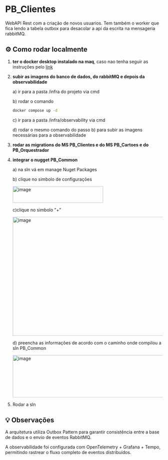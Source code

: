 # PB_Clientes

WebAPI Rest com a criação de novos usuarios. Tem também o worker que fica lendo a tabela outbox para desacolar a api da escrita na mensageria rabbitMQ.

## ⚙️ Como rodar localmente
 1. **ter o docker desktop instalado na maq**, caso nao tenha seguir as instruções pelo [link](https://www.docker.com/get-started/)
 2. **subir as imagens do banco de dados, do rabbitMQ e depois da observabilidade**

    a) ir para a pasta /infra do projeto via cmd

    b) rodar o comando
    ```cmd
    docker compose up -d
    ```

    c) ir para a pasta /infra/observability via cmd

    d) rodar o mesmo comando do passo b) para subir as imagens necessárias para a observabilidade

3. **rodar as migrations do MS PB_Clientes e do MS PB_Cartoes e do PB_Orquestrador**
4. **integrar o nugget PB_Common**

   a) na sln vá em manage Nuget Packages

   b) clique no simbolo de configurações
   
   <img width="289" height="53" alt="image" src="https://github.com/user-attachments/assets/dde69034-efc2-4226-8654-105b9b3bcd43" />

   c)clique no simbolo "+"
   
   <img width="805" height="380" alt="image" src="https://github.com/user-attachments/assets/e3c1e5e3-0345-4fb1-8914-2d7d6d70a60a" />

   d) preencha as informações de acordo com o caminho onde compilou a sln PB_Common
   
   <img width="787" height="135" alt="image" src="https://github.com/user-attachments/assets/b7395555-f098-4a51-bc59-b535f900ca19" />

5. Rodar a sln

## 💡 Observações

A arquitetura utiliza Outbox Pattern para garantir consistência entre a base de dados e o envio de eventos RabbitMQ.

A observabilidade foi configurada com OpenTelemetry + Grafana + Tempo, permitindo rastrear o fluxo completo de eventos distribuídos.
